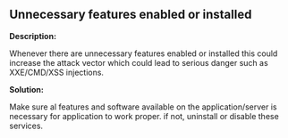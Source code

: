 
Unnecessary features enabled or installed
-------

**Description:**

Whenever there are unnecessary features enabled or installed this could increase
the attack vector which could lead to serious danger such as XXE/CMD/XSS injections.


**Solution:**

Make sure al features and software available on the application/server is necessary for 
application to work proper. if not, uninstall or disable these services.

	
